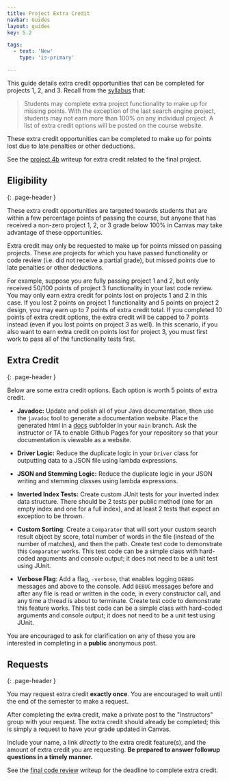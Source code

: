 ```yaml
---
title: Project Extra Credit
navbar: Guides
layout: guides
key: 5.2

tags:
  - text: 'New'
    type: 'is-primary'

---
```


This guide details extra credit opportunities that can be completed for projects 1, 2, and 3. Recall from the [syllabus](https://usfca.simplesyllabus.com/en-US/doc/63k541zg8/Fall-2021-CS-272-01-Software-Development?mode=view) that:

> Students may complete extra project functionality to make up for missing points. With the exception of the last search engine project, students may not earn more than 100% on any individual project. A list of extra credit options will be posted on the course website.

These extra credit opportunities can be completed to make up for points lost due to late penalties or other deductions.

See the [project 4b](project-4b.html) writeup for extra credit related to the final project.

## Eligibility
{: .page-header }

These extra credit opportunities are targeted towards students that are within a few percentage points of passing the course, but anyone that has received a non-zero project 1, 2, or 3 grade below 100% in Canvas may take advantage of these opportunities.

Extra credit may only be requested to make up for points missed on passing projects. These are projects for which you have passed functionality or code review (i.e. did not receive a partial grade), but missed points due to late penalties or other deductions.

For example, suppose you are fully passing project 1 and 2, but only received 50/100 points of project 3 functionality in your last code review. You may only earn extra credit for points lost on projects 1 and 2 in this case. If you lost 2 points on project 1 functionality and 5 points on project 2 design, you may earn up to 7 points of extra credit total. If you completed 10 points of extra credit options, the extra credit will be capped to 7 points instead (even if you lost points on project 3 as well). In this scenario, if you also want to earn extra credit on points lost for project 3, you must first work to pass all of the functionality tests first.

## Extra Credit
{: .page-header }

Below are some extra credit options. Each option is worth 5 points of extra credit.

  - **Javadoc:** Update and polish all of your Java documentation, then use the `javadoc` tool to generate a documentation website. Place the generated html in a [docs](https://github.blog/2016-08-22-publish-your-project-documentation-with-github-pages/) subfolder in your `main` branch. Ask the instructor or TA to enable Github Pages for your repository so that your documentation is viewable as a website.

  - **Driver Logic:** Reduce the duplicate logic in your `Driver` class for outputting data to a JSON file using lambda expressions.

  - **JSON and Stemming Logic:** Reduce the duplicate logic in your JSON writing and stemming classes using lambda expressions.

  - **Inverted Index Tests:** Create custom JUnit tests for your inverted index data structure. There should be 2 tests per public method (one for an empty index and one for a full index), and at least 2 tests that expect an exception to be thrown.

  - **Custom Sorting**: Create a `Comparator` that will sort your custom search result object by score, total number of words in the file (instead of the number of matches), and then the path. Create test code to demonstrate this `Comparator` works. This test code can be a simple class with hard-coded arguments and console output; it does not need to be a unit test using JUnit.

  - **Verbose Flag**: Add a flag, `-verbose`, that enables logging `DEBUG` messages and above to the console. Add `DEBUG` messages before and after any file is read or written in the code, in every constructor call, and any time a thread is about to terminate. Create test code to demonstrate this feature works. This test code can be a simple class with hard-coded arguments and console output; it does not need to be a unit test using JUnit.

You are encouraged to ask for clarification on any of these you are interested in completing in a **public** anonymous post.

## Requests
{: .page-header }

You may request extra credit **exactly once**. You are encouraged to wait until the end of the semester to make a request.

After completing the extra credit, make a private post to the "Instructors" group with your request. The extra credit should already be completed; this is simply a request to have your grade updated in Canvas.

Include your name, a link *directly* to the extra credit feature(s), and the amount of extra credit you are requesting. **Be prepared to answer followup questions in a timely manner.**

See the [final code review](final-review.html) writeup for the deadline to complete extra credit.
